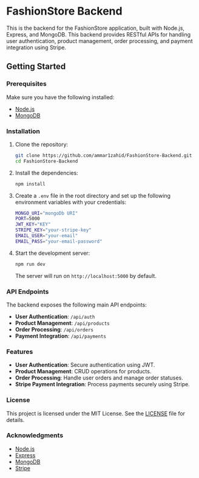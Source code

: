 


# FashionStore Backend

This is the backend for the FashionStore application, built with Node.js, Express, and MongoDB. This backend provides RESTful APIs for handling user authentication, product management, order processing, and payment integration using Stripe.

## Getting Started

### Prerequisites

Make sure you have the following installed:

- [Node.js](https://nodejs.org/)
- [MongoDB](https://www.mongodb.com/)

### Installation

1. Clone the repository:

   ```bash
   git clone https://github.com/ammar1zahid/FashionStore-Backend.git
   cd FashionStore-Backend
   ```

2. Install the dependencies:

   ```bash
   npm install
   ```

3. Create a `.env` file in the root directory and set up the following environment variables with your credentials:

   ```bash
   MONGO_URI="mongoDb URI"
   PORT=5000
   JWT_KEY="KEY"
   STRIPE_KEY="your-stripe-key"
   EMAIL_USER="your-email"
   EMAIL_PASS="your-email-password"
   ```

4. Start the development server:

   ```bash
   npm run dev
   ```

   The server will run on `http://localhost:5000` by default.

### API Endpoints

The backend exposes the following main API endpoints:

- **User Authentication**: `/api/auth`
- **Product Management**: `/api/products`
- **Order Processing**: `/api/orders`
- **Payment Integration**: `/api/payments`

### Features

- **User Authentication**: Secure authentication using JWT.
- **Product Management**: CRUD operations for products.
- **Order Processing**: Handle user orders and manage order statuses.
- **Stripe Payment Integration**: Process payments securely using Stripe.

### License

This project is licensed under the MIT License. See the [LICENSE](LICENSE) file for details.

### Acknowledgments

- [Node.js](https://nodejs.org/)
- [Express](https://expressjs.com/)
- [MongoDB](https://www.mongodb.com/)
- [Stripe](https://stripe.com/)
```


